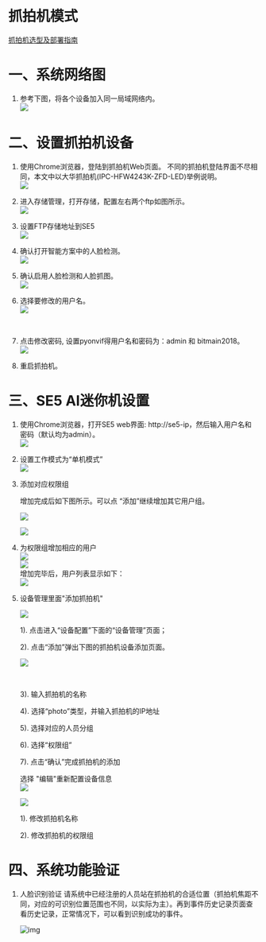 # 抓拍机模式

[抓拍机选型及部署指南](../IPCandSetup.md)

# 一、系统网络图

1. 参考下图，将各个设备加入同一局域网络内。<br/>
   ![](../../../../../imgs/v5r2c01_meng-jin-ji-zu-wang-5.png)<br/>

# 二、设置抓拍机设备

1. 使用Chrome浏览器，登陆到抓拍机Web页面。
   不同的抓拍机登陆界面不尽相同，本文中以大华抓拍机(IPC-HFW4243K-ZFD-LED)举例说明。<br/>
   ![](../../../../../imgs/image2019-2-28_20-52-29.png)<br/>

2. 进入存储管理，打开存储，配置左右两个ftp如图所示。<br/>
   ![](../../../../../imgs/image2019-3-7_14-19-30.png)<br/>

3. 设置FTP存储地址到SE5<br/>
   ![](../../../../../imgs/image2019-2-28_21-7-14.png)<br/>

4. 确认打开智能方案中的人脸检测。<br/>
   ![](../../../../../imgs/image2019-3-7_14-12-38.png)<br/>

5. 确认启用人脸检测和人脸抓图。<br/>
   ![](../../../../../imgs/image2019-3-7_14-20-47.png)<br/>

6. 选择要修改的用户名。<br/>
   ![](../../../../../imgs/image2019-3-6_16-11-36.png)

   <br/>
   
7. 点击修改密码, 设置pyonvif得用户名和密码为：admin 和 bitmain2018。<br/>
   ![](../../../../../imgs/image2019-3-7_17-32-46.png)<br/>

8. 重启抓拍机。

    



# 三、SE5 AI迷你机设置

1. 使用Chrome浏览器，打开SE5 web界面: http://se5-ip，然后输入用户名和密码（默认均为admin）。<br/>
   ![](../../../../../imgs/image2019-2-28_15-51-13.png)<br/>
   
2. 设置工作模式为“单机模式”<br/>
   ![](../../../../../imgs/image2019-2-28_19-30-18.png)<br/>

3. 添加对应权限组

   增加完成后如下图所示。可以点 “添加”继续增加其它用户组。<br/>

   ![](../../../../../imgs/image2019-2-28_16-17-32.png)<br/>

   ![](../../../../../imgs/image2019-2-28_16-11-21.png)<br/>

4. 为权限组增加相应的用户<br/>
   ![](../../../../../imgs/image2019-2-28_16-12-24.png)<br/>
   ![](../../../../../imgs/image2019-2-28_16-23-3.png)<br/>
   增加完毕后，用户列表显示如下：<br/>
   ![](../../../../../imgs/image2019-2-28_16-26-35.png)<br/>

5. 设备管理里面"添加抓拍机"<br/>

   ![](../../../../../imgs/v5r2c01_image2019-2-28_20-40-7-5.png)<br/>

   1). 点击进入“设备配置”下面的“设备管理”页面；
   
   2). 点击“添加”弹出下图的抓拍机设备添加页面。
   
   
   ![](../../../../../imgs/v5r2c01_image2019-2-28_20-43-36-5.png)
   
   <br/>
   
   3). 输入抓拍机的名称
   
   4). 选择“photo”类型，并输入抓拍机的IP地址
   
   5). 选择对应的人员分组
   
   6). 选择“权限组”
   
   7). 点击“确认”完成抓拍机的添加
   
   选择 "编辑"重新配置设备信息<br/>
   ![](../../../../../imgs/v5r2c01_image2019-2-28_20-46-32-5.png)<br/>
   
   ![](../../../../../imgs/v5r2c01_image2019-2-28_20-47-43-5.png)<br/>
   
   1). 修改抓拍机名称
   
   2). 修改抓拍机的权限组

# 四、系统功能验证

1. 人脸识别验证
   请系统中已经注册的人员站在抓拍机的合适位置（抓拍机焦距不同，对应的可识别位置范围也不同，以实际为主）。再到事件历史记录页面查看历史记录，正常情况下，可以看到识别成功的事件。<br/>
   
   ![img](../../../../../imgs/image2019-2-28_20-3-5.png)<br/>
